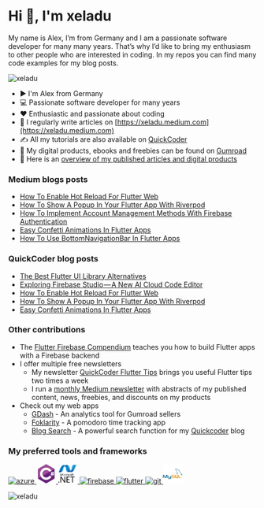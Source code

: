 # Hi 👋, I'm xeladu

My name is Alex, I’m from Germany and I am a passionate software developer for many many years. That’s why I’d like to bring my enthusiasm to other people who are interested in coding. In my repos you can find many code examples for my blog posts.

<p align="left"> <img src="https://komarev.com/ghpvc/?username=xeladu&label=Profile%20views&color=44ff00&style=plastic" alt="xeladu" /> </p>

- ▶  I'm Alex from Germany
- 💻 Passionate software developer for many years
- ❤  Enthusiastic and passionate about coding
- 📝 I regularly write articles on [https://xeladu.medium.com](https://xeladu.medium.com)
- ✍ All my tutorials are also available on [QuickCoder](https://quickcoder.org)
- 🏬 My digital products, ebooks and freebies can be found on [Gumroad](https://xeladu.gumroad.com)
- 📙 Here is an [overview of my published articles and digital products](https://xeladu.medium.com/%E2%84%B9-xeladus-info-point-find-quickly-what-you-need-bbe620e97d8c)

### Medium blogs posts
<!-- BLOG-POST-LIST:START -->
- [How To Enable Hot Reload For Flutter Web](https://levelup.gitconnected.com/how-to-enable-hot-reload-for-flutter-web-b2138adb8604?source=rss-ae1e6291afc3------2)
- [How To Show A Popup In Your Flutter App With Riverpod](https://levelup.gitconnected.com/how-to-show-a-popup-in-your-flutter-app-with-riverpod-596913dfdf82?source=rss-ae1e6291afc3------2)
- [How To Implement Account Management Methods With Firebase Authentication](https://levelup.gitconnected.com/how-to-implement-account-management-methods-with-firebase-authentication-2fa759bde8aa?source=rss-ae1e6291afc3------2)
- [Easy Confetti Animations In Flutter Apps](https://xeladu.medium.com/easy-confetti-animations-in-flutter-apps-8ca6a6858283?source=rss-ae1e6291afc3------2)
- [How To Use BottomNavigationBar In Flutter Apps](https://levelup.gitconnected.com/how-to-use-bottomnavigationbar-in-flutter-apps-57526d1a90c1?source=rss-ae1e6291afc3------2)
<!-- BLOG-POST-LIST:END -->

### QuickCoder blog posts
<!-- QC-BLOG-POST-LIST:START -->
- [The Best Flutter UI Library Alternatives](https://quickcoder.org/best-flutter-ui-library-alternatives/?utm_source=rss&utm_medium=rss&utm_campaign=best-flutter-ui-library-alternatives)
- [Exploring Firebase Studio — A New AI Cloud Code Editor](https://quickcoder.org/exploring-firebase-studio/?utm_source=rss&utm_medium=rss&utm_campaign=exploring-firebase-studio)
- [How To Enable Hot Reload For Flutter Web](https://quickcoder.org/how-to-enable-hot-reload-for-flutter-web/?utm_source=rss&utm_medium=rss&utm_campaign=how-to-enable-hot-reload-for-flutter-web)
- [How To Show A Popup In Your Flutter App With Riverpod](https://quickcoder.org/how-to-show-a-popup-in-your-flutter-app-with-riverpod/?utm_source=rss&utm_medium=rss&utm_campaign=how-to-show-a-popup-in-your-flutter-app-with-riverpod)
- [Easy Confetti Animations In Flutter Apps](https://quickcoder.org/confetti-animations-in-flutter-apps/?utm_source=rss&utm_medium=rss&utm_campaign=confetti-animations-in-flutter-apps)
<!-- QC-BLOG-POST-LIST:END -->

### Other contributions

- The [Flutter Firebase Compendium](https://flutter-firebase.quickcoder.org) teaches you how to build Flutter apps with a Firebase backend
- I offer multiple free newsletters
  - My newsletter [QuickCoder Flutter Tips](https://newsletters.quickcoder.org#flutter) brings you useful Flutter tips two times a week
  - I run a [monthly Medium newsletter](https://newsletters.quickcoder.org#medium) with abstracts of my published content, news, freebies, and discounts on my products
- Check out my web apps
  - [GDash](https://quickcoder.org/gdash) - An analytics tool for Gumroad sellers 
  - [Foklarity](https://foklarity.quickcoder.org) - A pomodoro time tracking app
  - [Blog Search](https://search.quickcoder.org) - A powerful search function for my [Quickcoder](https://quickcoder.org) blog

### My preferred tools and frameworks
 <p>
  <a href="https://azure.microsoft.com/en-in/" target="_blank" rel="noreferrer"> <img src="https://www.vectorlogo.zone/logos/microsoft_azure/microsoft_azure-icon.svg" alt="azure" width="40" height="40"/> </a> 
  <a href="https://www.w3schools.com/cs/" target="_blank" rel="noreferrer"> <img src="https://raw.githubusercontent.com/devicons/devicon/master/icons/csharp/csharp-original.svg" alt="csharp" width="40" height="40"/> </a> 
  <a href="https://dotnet.microsoft.com/" target="_blank" rel="noreferrer"> <img src="https://raw.githubusercontent.com/devicons/devicon/master/icons/dot-net/dot-net-original-wordmark.svg" alt="dotnet" width="40" height="40"/> </a> 
  <a href="https://firebase.google.com/" target="_blank" rel="noreferrer"> <img src="https://www.vectorlogo.zone/logos/firebase/firebase-icon.svg" alt="firebase" width="40" height="40"/> </a> 
  <a href="https://flutter.dev" target="_blank" rel="noreferrer"> <img src="https://www.vectorlogo.zone/logos/flutterio/flutterio-icon.svg" alt="flutter" width="40" height="40"/> </a> 
  <a href="https://git-scm.com/" target="_blank" rel="noreferrer"> <img src="https://www.vectorlogo.zone/logos/git-scm/git-scm-icon.svg" alt="git" width="40" height="40"/> </a> 
  <a href="https://www.mysql.com/" target="_blank" rel="noreferrer"> <img src="https://raw.githubusercontent.com/devicons/devicon/master/icons/mysql/mysql-original-wordmark.svg" alt="mysql" width="40" height="40"/> </a> 
  </p>
  
  <p><img src="https://github-readme-stats.vercel.app/api/top-langs?username=xeladu&show_icons=true&theme=synthwave&locale=en&layout=compact" alt="xeladu" /></p>
